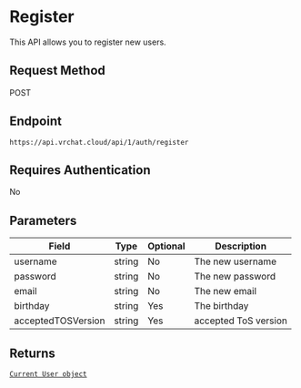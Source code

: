 # Register

This API allows you to register new users.

## Request Method
POST

## Endpoint
    https://api.vrchat.cloud/api/1/auth/register

## Requires Authentication
No

## Parameters

Field | Type | Optional | Description
------|------|----------|------------
username | string | No | The new username
password | string | No | The new password
email | string | No | The new email
birthday | string | Yes | The birthday
acceptedTOSVersion | string | Yes | accepted ToS version

## Returns

[`Current User object`](Objects/User.md?id=current-user-object)
